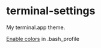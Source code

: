 terminal-settings
=================

My terminal.app theme.

[Enable colors](http://osxdaily.com/2013/02/05/improve-terminal-appearance-mac-os-x/) in .bash_profile